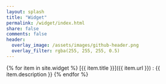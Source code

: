```yaml
---
layout: splash
title: "Widget"
permalink: /widget/index.html
share: false
comments: false
header:
  overlay_image: /assets/images/github-header.png
  overlay_filter: rgba(255, 255, 255, 0.5)
---
```


{% for item in site.widget %}
  [{{ item.title }}]({{ item.url }})
  : {{ item.description }}
{% endfor %}